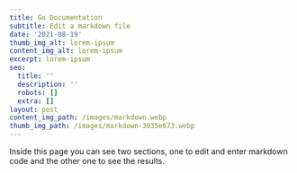 ```yaml
---
title: Go Documentation
subtitle: Edit a markdown file
date: '2021-08-19'
thumb_img_alt: lorem-ipsum
content_img_alt: lorem-ipsum
excerpt: lorem-ipsum
seo:
  title: ''
  description: ''
  robots: []
  extra: []
layout: post
content_img_path: /images/markdown.webp
thumb_img_path: /images/markdown-3035e673.webp
---
```

Inside this page you can see two sections, one to edit and enter markdown code and the other one to see the results.

